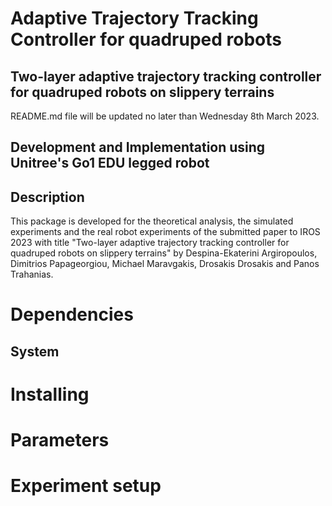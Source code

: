 # Adaptive Trajectory Tracking Controller for quadruped robots

## Two-layer adaptive trajectory tracking controller for quadruped robots on slippery terrains

README.md file will be updated no later than Wednesday 8th March 2023.

## Development and Implementation using Unitree's Go1 EDU legged robot

## Description

This package is developed for the theoretical analysis, the simulated experiments and the real robot experiments of the submitted paper to IROS 2023 with title "Two-layer adaptive trajectory tracking controller for quadruped robots on slippery terrains" by Despina-Ekaterini Argiropoulos, Dimitrios Papageorgiou, Michael Maravgakis,
Drosakis Drosakis and Panos Trahanias. 

# Dependencies

##  System 

# Installing

# Parameters

# Experiment setup


